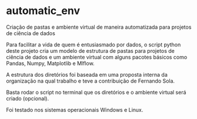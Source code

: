 # automatic_env

Criação de pastas e ambiente virtual de maneira automatizada para projetos de ciência de dados

Para facilitar a vida de quem é entusiasmado por dados, o script python deste projeto cria um modelo de estrutura de pastas para projetos de ciência de dados e um ambiente virtual com alguns pacotes básicos como Pandas, Numpy, Matplotlib e Mlflow.

A estrutura dos diretórios foi baseada em uma proposta interna da organização na qual trabalho e teve a contribuição de Fernando Sola.

Basta rodar o script no terminal que os diretórios e o ambiente virtual será criado (opcional).

Foi testado nos sistemas operacionais Windows e Linux.
